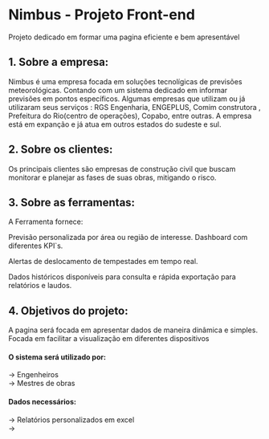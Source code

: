 # Nimbus - Projeto Front-end
Projeto dedicado em formar uma pagina eficiente e bem apresentável

## 1. Sobre a empresa:
Nimbus é uma empresa focada em soluções tecnolígicas de previsões meteorológicas.
Contando com um sistema dedicado em informar previsões em pontos específicos.
Algumas empresas que utilizam ou já utilizaram seus serviços : RGS Engenharia, ENGEPLUS, Comim construtora , Prefeitura do Rio(centro de operações), Copabo, entre outras.
A empresa está em expanção e já atua em outros estados do sudeste e sul.

## 2. Sobre os clientes:
Os principais clientes são empresas de construção civil que buscam monitorar e planejar as fases de suas obras, mitigando o risco.

## 3. Sobre as ferramentas:
A Ferramenta fornece:

Previsão personalizada por área ou região de interesse. Dashboard com diferentes KPI`s.

Alertas de deslocamento de tempestades em tempo real.

Dados históricos disponíveis para consulta e rápida exportação para relatórios e laudos.

## 4. Objetivos do projeto:
A pagina será focada em apresentar dados de maneira dinâmica e simples. Focada em facilitar
a visualização em diferentes dispositivos 

#### O sistema será utilizado por:
  -> Engenheiros  
  -> Mestres de obras  
  
#### Dados necessários:
  -> Relatórios personalizados em excel  
  ->


